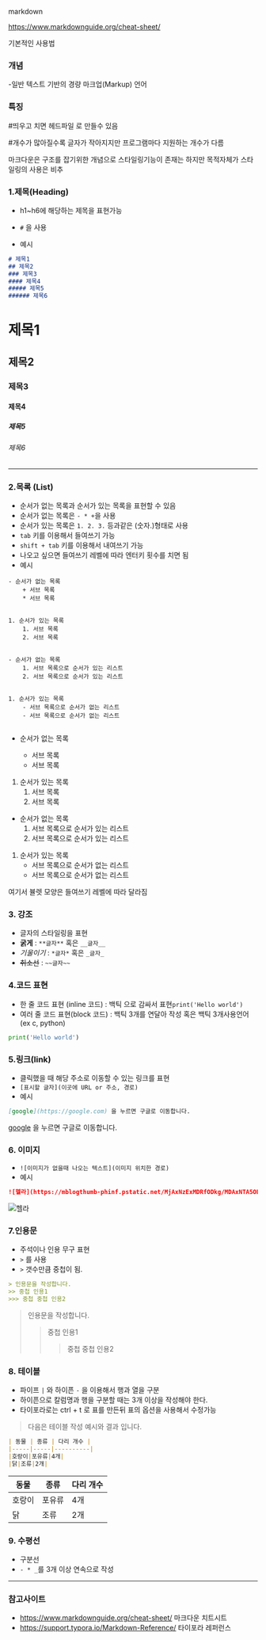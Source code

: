 markdown

https://www.markdownguide.org/cheat-sheet/

기본적인 사용법

### 개념

-일반 텍스트 기반의 경량 마크업(Markup) 언어



### 특징

#띄우고 치면 헤드파일 로 만들수 있음

#개수가 많아질수록 글자가 작아지지만 프로그램마다 지원하는 개수가 다름

마크다운은 구조를 잡기위한 개념으로 스타일링기능이 존재는 하지만 목적자체가 스타일링의 사용은 비추



### 1.제목(Heading)

* h1~h6에 해당하는 제목을 표현가능

* `#` 을 사용
* 예시

```markdown
# 제목1
## 제목2
### 제목3
#### 제목4
##### 제목5
###### 제목6
```

# 제목1
## 제목2
### 제목3
#### 제목4
##### 제목5
###### 제목6

---



### 2.목록 (List)

* 순서가 없는 목록과 순서가 있는 목록을 표현할 수 있음
* 순서가 없는 목록은 `- * +`을 사용
* 순서가 있는 목록은 `1. 2. 3.` 등과같은 (숫자.)형태로 사용
* `tab` 키를 이용해서 들여쓰기 가능
* `shift + tab` 키를 이용해서 내여쓰기 가능
* 나오고 싶으면 들여쓰기 레벨에 따라 엔터키 횟수를 치면 됨
* 예시

``` 
- 순서가 없는 목록
    + 서브 목록
    * 서브 목록
  
  
1. 순서가 있는 목록
    1. 서브 목록
    2. 서브 목록


- 순서가 없는 목록
    1. 서브 목록으로 순서가 있는 리스트
    2. 서브 목록으로 순서가 있는 리스트


1. 순서가 있는 목록
	- 서브 목록으로 순서가 없는 리스트
	- 서브 목록으로 순서가 없는 리스트


```

- 순서가 없는 목록
    + 서브 목록
    
    * 서브 목록




1. 순서가 있는 목록
    1. 서브 목록
    2. 서브 목록




- 순서가 없는 목록
    1. 서브 목록으로 순서가 있는 리스트
    2. 서브 목록으로 순서가 있는 리스트




1. 순서가 있는 목록
	- 서브 목록으로 순서가 없는 리스트
	- 서브 목록으로 순서가 없는 리스트



여기서 뷸렛 모양은 들여쓰기 레벨에 따라 달라짐

###  3. 강조

* 글자의 스타일링을 표현
* **굵게** : `**글자**` 혹은 `__글자__`
* *기울이기* : `*글자*` 혹은 `_글자_`
* ~~취소선~~ : `~~글자~~` 



### 4.코드 표현

* 한 줄 코드 표현 (inline 코드) : 백틱 으로 감싸서 표현`print('Hello world')`
* 여러 줄 코드 표현(block 코드) : 백틱 3개를 연달아 작성 혹은 백틱 3개사용언어(ex c, python)

```python
print('Hello world')
```



### 5.링크(link)

* 클릭했을 때 해당 주소로 이동할 수 있는 링크를 표현
* `[표시할 글자](이곳에 URL or 주소, 경로)`
* 예시

```markdown
[google](https://google.com) 을 누르면 구글로 이동합니다.
```

[google](https://google.com) 을 누르면 구글로 이동합니다.



### 6. 이미지

* `![이미지가 없을때 나오는 텍스트](이미지 위치한 경로)`
* 예시

```markdown
![헬라](https://mblogthumb-phinf.pstatic.net/MjAxNzExMDRfODkg/MDAxNTA5ODAwNDk3NTk4.QwNUDQS1_BGG8T3wAwmdtu1dcyDhLuPWSqHyrbIXzo4g.POLaSzKRTyJ3ZdjilkVxrRVV6euzZN-Al8Uh2sr6Z7Eg.PNG.pupurin/_thumb_7d1a48a5-a6d1-4929-a73a-77d1a3880059.png?type=w800)
```

![헬라](https://mblogthumb-phinf.pstatic.net/MjAxNzExMDRfODkg/MDAxNTA5ODAwNDk3NTk4.QwNUDQS1_BGG8T3wAwmdtu1dcyDhLuPWSqHyrbIXzo4g.POLaSzKRTyJ3ZdjilkVxrRVV6euzZN-Al8Uh2sr6Z7Eg.PNG.pupurin/_thumb_7d1a48a5-a6d1-4929-a73a-77d1a3880059.png?type=w800)



### 7.인용문

* 주석이나 인용 무구 표현
* `>` 를 사용
* `>` 갯수만큼 중첩이 됨.

```markdown
> 인용문을 작성합니다.
>> 중첩 인용1
>>> 중첩 중첩 인용2
```

> 인용문을 작성합니다.
> > 중첩 인용1
> >
> > > 중첩 중첩 인용2



### 8. 테이블

* 파이프 `|` 와 하이픈 `-` 을 이용해서 행과 열을 구분
* 하이픈으로 칼럼명과 행을 구분할 때는 3개 이상을 작성해야 한다.
* 타이포라로는 ctrl + t 로 표를 만든뒤 표의 옵션을 사용해서 수정가능

>다음은 테이블 작성 예시와 결과 입니다.

```markdown
| 동물 | 종류 | 다리 개수 |
|-----|-----|----------|
|호랑이|포유류|4개|
|닭|조류|2개|
```

| 동물   | 종류   | 다리 개수 |
| ------ | ------ | --------- |
| 호랑이 | 포유류 | 4개       |
| 닭     | 조류   | 2개       |

### 9. 수평선

* 구분선
* `- * _`를 3개 이상 연속으로 작성



***





### 참고사이트

* https://www.markdownguide.org/cheat-sheet/ 마크다운 치트시트
* https://support.typora.io/Markdown-Reference/ 타이포라 레퍼런스